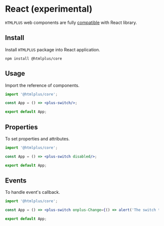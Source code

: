 # React (experimental)

`HTMLPLUS` web components are fully [compatible](https://custom-elements-everywhere.com/#react@experimental) with React library.

## Install

Install `HTMLPLUS` package into React application.

```shell
npm install @htmlplus/core
```

## Usage

Import the reference of components.

```jsx
import '@htmlplus/core';

const App = () => <plus-switch/>;

export default App;
```

## Properties

To set properties and attributes.

```jsx
import '@htmlplus/core';

const App = () => <plus-switch disabled/>;

export default App;
```

## Events

To handle event's callback.

```jsx
import '@htmlplus/core';

const App = () => <plus-switch onplus-Change={() => alert('The switch toggled!')} />;

export default App;
```
